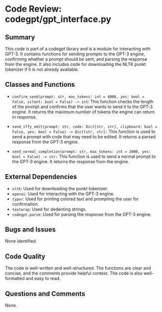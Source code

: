 # Code Review: codegpt/gpt_interface.py

## Summary

This code is part of a codegpt library and is a module for interacting with GPT-3. It contains functions for sending prompts to the GPT-3 engine, confirming whether a prompt should be sent, and parsing the response from the engine. It also includes code for downloading the NLTK punkt tokenizer if it is not already available.

## Classes and Functions

- `confirm_send(prompt: str, max_tokens: int = 4000, yes: bool = False, silent: bool = False) -> int`: This function checks the length of the prompt and confirms that the user wants to send it to the GPT-3 engine. It returns the maximum number of tokens the engine can return in response.

- `send_iffy_edit(prompt: str, code: Dict[str, str], clipboard: bool = False, yes: bool = False) -> Dict[str, str]:` This function is used to send a prompt with code that may need to be edited. It returns a parsed response from the GPT-3 engine.

- `send_normal_completion(prompt: str, max_tokens: int = 3000, yes: bool = False) -> str:` This function is used to send a normal prompt to the GPT-3 engine. It returns the response from the engine.

## External Dependencies

- `nltk`: Used for downloading the punkt tokenizer.
- `openai`: Used for interacting with the GPT-3 engine.
- `typer`: Used for printing colored text and prompting the user for confirmation.
- `textwrap`: Used for dedenting strings.
- `codegpt.parse`: Used for parsing the response from the GPT-3 engine.

## Bugs and Issues

None identified.

## Code Quality

The code is well-written and well-structured. The functions are clear and concise, and the comments provide helpful context. The code is also well-formatted and easy to read.

## Questions and Comments

None.